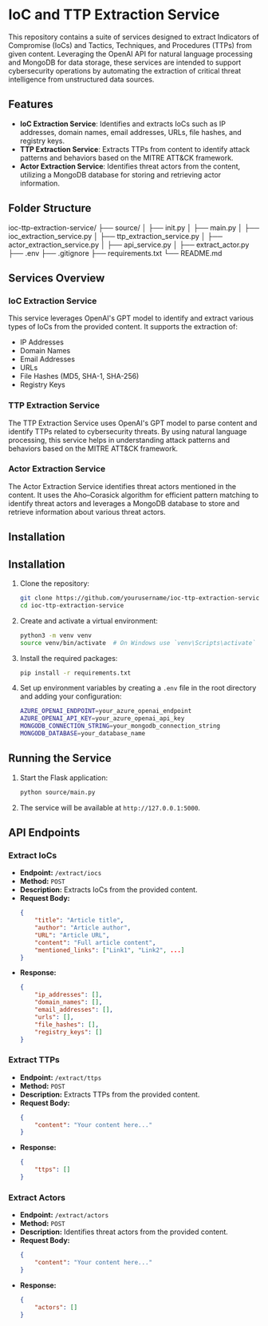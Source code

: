 # IoC and TTP Extraction Service

This repository contains a suite of services designed to extract Indicators of Compromise (IoCs) and Tactics, Techniques, and Procedures (TTPs) from given content. Leveraging the OpenAI API for natural language processing and MongoDB for data storage, these services are intended to support cybersecurity operations by automating the extraction of critical threat intelligence from unstructured data sources.

## Features

- **IoC Extraction Service**: Identifies and extracts IoCs such as IP addresses, domain names, email addresses, URLs, file hashes, and registry keys.
- **TTP Extraction Service**: Extracts TTPs from content to identify attack patterns and behaviors based on the MITRE ATT&CK framework.
- **Actor Extraction Service**: Identifies threat actors from the content, utilizing a MongoDB database for storing and retrieving actor information.

## Folder Structure

ioc-ttp-extraction-service/
├── source/
│ ├── init.py
│ ├── main.py
│ ├── ioc_extraction_service.py
│ ├── ttp_extraction_service.py
│ ├── actor_extraction_service.py
│ ├── api_service.py
│ ├── extract_actor.py
├── .env
├── .gitignore
├── requirements.txt
└── README.md


## Services Overview

### IoC Extraction Service

This service leverages OpenAI's GPT model to identify and extract various types of IoCs from the provided content. It supports the extraction of:
- IP Addresses
- Domain Names
- Email Addresses
- URLs
- File Hashes (MD5, SHA-1, SHA-256)
- Registry Keys

### TTP Extraction Service

The TTP Extraction Service uses OpenAI's GPT model to parse content and identify TTPs related to cybersecurity threats. By using natural language processing, this service helps in understanding attack patterns and behaviors based on the MITRE ATT&CK framework.

### Actor Extraction Service

The Actor Extraction Service identifies threat actors mentioned in the content. It uses the Aho–Corasick algorithm for efficient pattern matching to identify threat actors and leverages a MongoDB database to store and retrieve information about various threat actors.

## Installation

## Installation

1. Clone the repository:
    ```sh
    git clone https://github.com/yourusername/ioc-ttp-extraction-service.git
    cd ioc-ttp-extraction-service
    ```

2. Create and activate a virtual environment:
    ```sh
    python3 -m venv venv
    source venv/bin/activate  # On Windows use `venv\Scripts\activate`
    ```

3. Install the required packages:
    ```sh
    pip install -r requirements.txt
    ```

4. Set up environment variables by creating a `.env` file in the root directory and adding your configuration:
    ```sh
    AZURE_OPENAI_ENDPOINT=your_azure_openai_endpoint
    AZURE_OPENAI_API_KEY=your_azure_openai_api_key
    MONGODB_CONNECTION_STRING=your_mongodb_connection_string
    MONGODB_DATABASE=your_database_name
    ```

## Running the Service

1. Start the Flask application:
    ```sh
    python source/main.py
    ```

2. The service will be available at `http://127.0.0.1:5000`.

## API Endpoints

### Extract IoCs
- **Endpoint:** `/extract/iocs`
- **Method:** `POST`
- **Description:** Extracts IoCs from the provided content.
- **Request Body:**
    ```json
    {
        "title": "Article title",
        "author": "Article author",
        "URL": "Article URL",
        "content": "Full article content",
        "mentioned_links": ["Link1", "Link2", ...]
    }
    ```
- **Response:**
    ```json
    {
        "ip_addresses": [],
        "domain_names": [],
        "email_addresses": [],
        "urls": [],
        "file_hashes": [],
        "registry_keys": []
    }
    ```

### Extract TTPs
- **Endpoint:** `/extract/ttps`
- **Method:** `POST`
- **Description:** Extracts TTPs from the provided content.
- **Request Body:**
    ```json
    {
        "content": "Your content here..."
    }
    ```
- **Response:**
    ```json
    {
        "ttps": []
    }
    ```

### Extract Actors
- **Endpoint:** `/extract/actors`
- **Method:** `POST`
- **Description:** Identifies threat actors from the provided content.
- **Request Body:**
    ```json
    {
        "content": "Your content here..."
    }
    ```
- **Response:**
    ```json
    {
        "actors": []
    }
    ```

